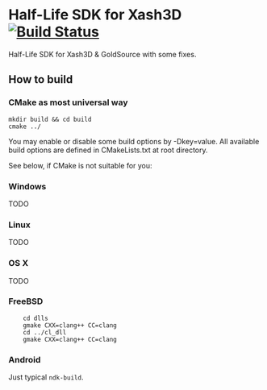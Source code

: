 # Half-Life SDK for Xash3D [![Build Status](https://travis-ci.org/FWGS/hlsdk-xash3d.svg)](https://travis-ci.org/FWGS/hlsdk-xash3d)

Half-Life SDK for Xash3D & GoldSource with some fixes.

## How to build

### CMake as most universal way

```
mkdir build && cd build
cmake ../
```

You may enable or disable some build options by -Dkey=value. All available build options are defined in CMakeLists.txt at root directory.

See below, if CMake is not suitable for you:

### Windows

TODO

### Linux

TODO

### OS X

TODO

### FreeBSD

```
    cd dlls
    gmake CXX=clang++ CC=clang
    cd ../cl_dll
    gmake CXX=clang++ CC=clang
```

### Android

Just typical `ndk-build`.

